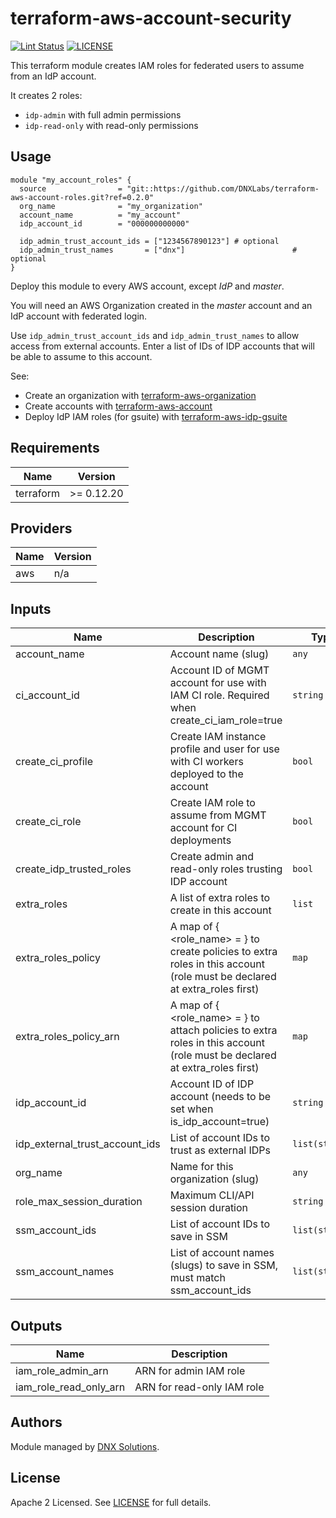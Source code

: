 # terraform-aws-account-security

[![Lint Status](https://github.com/DNXLabs/terraform-aws-account-security/workflows/Lint/badge.svg)](https://github.com/DNXLabs/terraform-aws-account-security/actions)
[![LICENSE](https://img.shields.io/github/license/DNXLabs/terraform-aws-account-security)](https://github.com/DNXLabs/terraform-aws-account-security/blob/master/LICENSE)

This terraform module creates IAM roles for federated users to assume from an IdP account.

It creates 2 roles:
* `idp-admin` with full admin permissions
* `idp-read-only` with read-only permissions

## Usage

```hcl
module "my_account_roles" {
  source                = "git::https://github.com/DNXLabs/terraform-aws-account-roles.git?ref=0.2.0"
  org_name              = "my_organization"
  account_name          = "my_account"
  idp_account_id        = "000000000000"

  idp_admin_trust_account_ids = ["1234567890123"] # optional
  idp_admin_trust_names       = ["dnx"]                        # optional
}
```

Deploy this module to every AWS account, except _IdP_ and _master_.

You will need an AWS Organization created in the _master_ account and an IdP account with federated login.

Use `idp_admin_trust_account_ids` and `idp_admin_trust_names` to allow access from external accounts. Enter a list of IDs of IDP accounts that will be able to assume to this account.

See:
* Create an organization with [terraform-aws-organization](https://github.com/DNXLabs/terraform-aws-organization)
* Create accounts with [terraform-aws-account](https://github.com/DNXLabs/terraform-aws-account)
* Deploy IdP IAM roles (for gsuite) with [terraform-aws-idp-gsuite](https://github.com/DNXLabs/terraform-aws-idp-gsuite)

<!--- BEGIN_TF_DOCS --->
## Requirements

| Name | Version |
|------|---------|
| terraform | >= 0.12.20 |

## Providers

| Name | Version |
|------|---------|
| aws | n/a |

## Inputs

| Name | Description | Type | Default | Required |
|------|-------------|------|---------|:--------:|
| account\_name | Account name (slug) | `any` | n/a | yes |
| ci\_account\_id | Account ID of MGMT account for use with IAM CI role. Required when create\_ci\_iam\_role=true | `string` | `""` | no |
| create\_ci\_profile | Create IAM instance profile and user for use with CI workers deployed to the account | `bool` | `false` | no |
| create\_ci\_role | Create IAM role to assume from MGMT account for CI deployments | `bool` | `true` | no |
| create\_idp\_trusted\_roles | Create admin and read-only roles trusting IDP account | `bool` | `true` | no |
| extra\_roles | A list of extra roles to create in this account | `list` | `[]` | no |
| extra\_roles\_policy | A map of { <role\_name> = <json policy> } to create policies to extra roles in this account (role must be declared at extra\_roles first) | `map` | `{}` | no |
| extra\_roles\_policy\_arn | A map of { <role\_name> = <policy arn> } to attach policies to extra roles in this account (role must be declared at extra\_roles first) | `map` | `{}` | no |
| idp\_account\_id | Account ID of IDP account (needs to be set when is\_idp\_account=true) | `string` | `""` | no |
| idp\_external\_trust\_account\_ids | List of account IDs to trust as external IDPs | `list(string)` | `[]` | no |
| org\_name | Name for this organization (slug) | `any` | n/a | yes |
| role\_max\_session\_duration | Maximum CLI/API session duration | `string` | `"43200"` | no |
| ssm\_account\_ids | List of account IDs to save in SSM | `list(string)` | `[]` | no |
| ssm\_account\_names | List of account names (slugs) to save in SSM, must match ssm\_account\_ids | `list(string)` | `[]` | no |

## Outputs

| Name | Description |
|------|-------------|
| iam\_role\_admin\_arn | ARN for admin IAM role |
| iam\_role\_read\_only\_arn | ARN for read-only IAM role |

<!--- END_TF_DOCS --->

## Authors

Module managed by [DNX Solutions](https://github.com/DNXLabs).

## License

Apache 2 Licensed. See [LICENSE](https://github.com/DNXLabs/terraform-aws-account-security/blob/master/LICENSE) for full details.